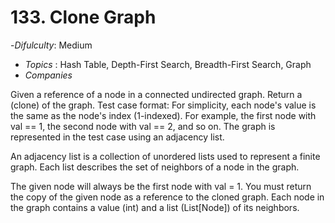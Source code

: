 # 133. Clone Graph
-*Difulculty*: Medium
- *Topics* : Hash Table, Depth-First Search, Breadth-First Search, Graph
- *Companies*

Given a reference of a node in a connected undirected graph.
Return a (clone) of the graph.
Test case format:
For simplicity, each node's value is the same as the node's index (1-indexed). For example, the first node with val == 1, the second node with val == 2, and so on. The graph is represented in the test case using an adjacency list.

An adjacency list is a collection of unordered lists used to represent a finite graph. Each list describes the set of neighbors of a node in the graph.

The given node will always be the first node with val = 1. You must return the copy of the given node as a reference to the cloned graph.
Each node in the graph contains a value (int) and a list (List[Node]) of its neighbors.
